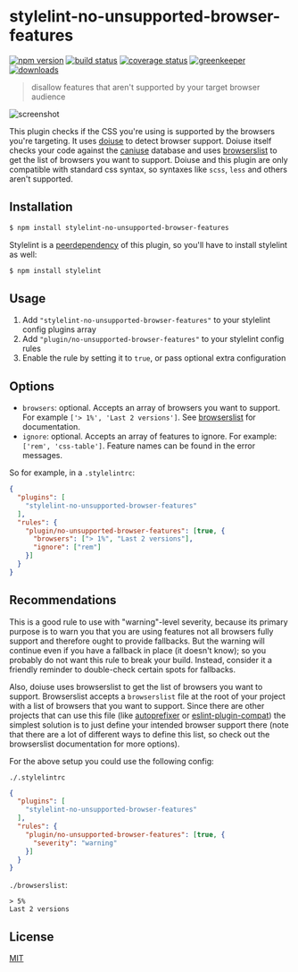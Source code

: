# stylelint-no-unsupported-browser-features

[![npm version][version-badge]][version-url]
[![build status][build-badge]][build-url]
[![coverage status][coverage-badge]][coverage-url]
[![greenkeeper][greenkeeper-badge]][greenkeeper-url]
[![downloads][downloads-badge]][downloads-url]

> disallow features that aren't supported by your target browser audience

![screenshot](https://i.imgur.com/YVrqG6P.png)

This plugin checks if the CSS you're using is supported by the browsers you're targeting.
It uses [doiuse](https://github.com/anandthakker/doiuse) to detect browser support. Doiuse itself
checks your code against the [caniuse](http://caniuse.com/) database and uses
[browserslist](https://github.com/ai/browserslist) to get the list of browsers you want to support. 
Doiuse and this plugin are only compatible with standard css syntax, so syntaxes like `scss`,
`less` and others aren't supported.

## Installation

```bash
$ npm install stylelint-no-unsupported-browser-features
```

Stylelint is a [peerdependency](https://nodejs.org/en/blog/npm/peer-dependencies/) of this plugin,
so you'll have to install stylelint as well:

```bash
$ npm install stylelint
```

## Usage

1. Add `"stylelint-no-unsupported-browser-features"` to your stylelint config plugins array
2. Add `"plugin/no-unsupported-browser-features"` to your stylelint config rules
3. Enable the rule by setting it to `true`, or pass optional extra configuration

## Options

* `browsers`: optional. Accepts an array of browsers you want to support. For example `['> 1%', 'Last 2 versions']`. See [browserslist](https://github.com/ai/browserslist) for documentation.
* `ignore`: optional. Accepts an array of features to ignore. For example: `['rem', 'css-table']`. Feature names can be found in the error messages.

So for example, in a `.stylelintrc`:

```json
{
  "plugins": [
    "stylelint-no-unsupported-browser-features"
  ],
  "rules": {
    "plugin/no-unsupported-browser-features": [true, {
      "browsers": ["> 1%", "Last 2 versions"],
      "ignore": ["rem"]
    }]
  }
}
```

## Recommendations

This is a good rule to use with "warning"-level severity, because its primary purpose is to warn you
that you are using features not all browsers fully support and therefore ought to provide fallbacks.
But the warning will continue even if you have a fallback in place (it doesn't know); so you
probably do not want this rule to break your build. Instead, consider it a friendly reminder to
double-check certain spots for fallbacks.

Also, doiuse uses browserslist to get the list of browsers you want to support. Browserslist accepts a `browserslist` file at the root of your project with a list of browsers that you want to support. Since there are other projects that can use this file (like [autoprefixer](https://github.com/postcss/autoprefixer) or [eslint-plugin-compat](https://github.com/amilajack/eslint-plugin-compat)) the simplest solution
is to just define your intended browser support there (note that there are a lot of different ways
to define this list, so check out the browserslist documentation for more options).

For the above setup you could use the following config:

`./.stylelintrc`

```json
{
  "plugins": [
    "stylelint-no-unsupported-browser-features"
  ],
  "rules": {
    "plugin/no-unsupported-browser-features": [true, {
      "severity": "warning"
    }]
  }
}
```

`./browserslist`:

```text
> 5%
Last 2 versions
```

## License

[MIT](http://ismay.mit-license.org/)

[build-badge]: https://travis-ci.org/ismay/stylelint-no-unsupported-browser-features.svg?branch=master
[build-url]: https://travis-ci.org/ismay/stylelint-no-unsupported-browser-features
[greenkeeper-badge]: https://badges.greenkeeper.io/ismay/stylelint-no-unsupported-browser-features.svg
[greenkeeper-url]: https://greenkeeper.io/
[downloads-badge]: https://img.shields.io/npm/dm/stylelint-no-unsupported-browser-features.svg
[downloads-url]: https://www.npmjs.com/package/stylelint-no-unsupported-browser-features
[version-badge]: https://img.shields.io/npm/v/stylelint-no-unsupported-browser-features.svg
[version-url]: https://www.npmjs.com/package/stylelint-no-unsupported-browser-features
[coverage-badge]: https://coveralls.io/repos/github/ismay/stylelint-no-unsupported-browser-features/badge.svg?branch=master
[coverage-url]: https://coveralls.io/github/ismay/stylelint-no-unsupported-browser-features?branch=master
